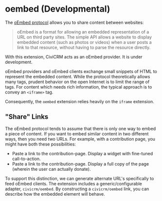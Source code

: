 # oembed (Developmental)

The [oEmbed protocol](https://oembed.com/) allows you to share content between websites:

> oEmbed is a format for allowing an embedded representation of a URL on
> third party sites.  The simple API allows a website to display embedded
> content (such as photos or videos) when a user posts a link to that
> resource, without having to parse the resource directly.

With this extension, CiviCRM acts as an oEmbed provider. It is under development.

oEmbed providers and oEmbed clients exchange small snippets of HTML to represent the embedded content.
While the protocol theoretically allows many tags, prudent behavior on the open Internet is to limit
the range of tags. For content which needs rich information, the typical approach is to convey
an `<iframe>` tag.

Consequently, the `oembed` extension relies heavily on the `iframe` extension.

## "Share" Links

The oEmbed protocol tends to assume that there is only one way to embed a piece of content.  If you want to embed
similar content in two different ways, then you need two URLs. For example, with a contribution page, you might
have both these possibilities:

* Paste a link to the contribution-page. Display a widget with fine-tuned call-to-action.
* Paste a link to the contribution-page. Display a full copy of the page (wherein the user can actually donate).

To support this distinction, we can generate alternate URL's specifically to feed oEmbed clients. The extension includes
a generic/configurable adapter, `civicrm/oembed`. By constructing a `civicrm/oembed` link, you can describe how the
embedded element will behave.
